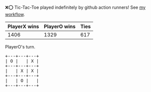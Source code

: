 :x::o: Tic-Tac-Toe played indefinitely by github action runners! See [my workflow](.github/workflows/play.yaml).

|PlayerX wins|PlayerO wins|Ties|
|-|-|-|
|1406|1329|617|

PlayerO's turn.

<pre>
+---+---+---+
| O |   | X |
+---+---+---+
|   | X | X |
+---+---+---+
|   | O |   |
+---+---+---+
</pre>